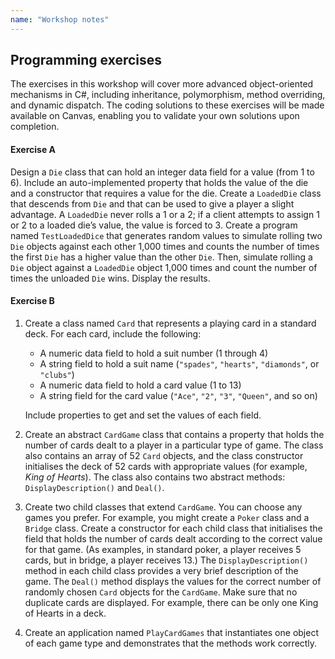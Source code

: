 ```yaml
---
name: "Workshop notes"
---
```


## Programming exercises

The exercises in this workshop will cover more advanced object-oriented mechanisms in C#, including inheritance, polymorphism, method overriding, and dynamic dispatch. The coding solutions to these exercises will be made available on Canvas, enabling you to validate your own solutions upon completion.

#### Exercise A

Design a `Die` class that can hold an integer data field for a value (from 1 to 6). Include an auto-implemented property that holds the value of the die and a constructor that requires a value for the die. Create a `LoadedDie` class that descends from `Die` and that can be used to give a player a slight advantage. A `LoadedDie` never rolls a 1 or a 2; if a client attempts to assign 1 or 2 to a loaded die’s value, the value is forced to 3. Create a program named `TestLoadedDice` that generates random values to simulate rolling two `Die` objects against each other 1,000 times and counts the number of times the first `Die` has a higher value than the other `Die`. Then, simulate rolling a `Die` object against a `LoadedDie` object 1,000 times and count the number of times the unloaded `Die` wins. Display the results.

#### Exercise B

1. Create a class named `Card` that represents a playing card in a standard deck. For each card, include the following:
    - A numeric data field to hold a suit number (1 through 4)
    - A string field to hold a suit name (`"spades"`, `"hearts"`, `"diamonds"`, or `"clubs"`)
    - A numeric data field to hold a card value (1 to 13)
    - A string field for the card value (`"Ace"`, `"2"`, `"3"`, `"Queen"`, and so on)

    Include properties to get and set the values of each field.

2. Create an abstract `CardGame` class that contains a property that holds the number of cards dealt to a player in a particular type of game. The class also contains an array of 52 `Card` objects, and the class constructor initialises the deck of 52 cards with appropriate values (for example, *King of Hearts*). The class also contains two abstract methods: `DisplayDescription()` and `Deal()`.
3. Create two child classes that extend `CardGame`. You can choose any games you prefer. For example, you might create a `Poker` class and a `Bridge` class. Create a constructor for each child class that initialises the field that holds the number of cards dealt according to the correct value for that game. (As examples, in standard poker, a player receives 5 cards, but in bridge, a player receives 13.) The `DisplayDescription()` method in each child class provides a very brief description of the game. The `Deal()` method displays the values for the correct number of randomly chosen `Card` objects for the `CardGame`. Make sure that no duplicate cards are displayed. For example, there can be only one King of Hearts in a deck.
4. Create an application named `PlayCardGames` that instantiates one object of each game type and demonstrates that the methods work correctly.